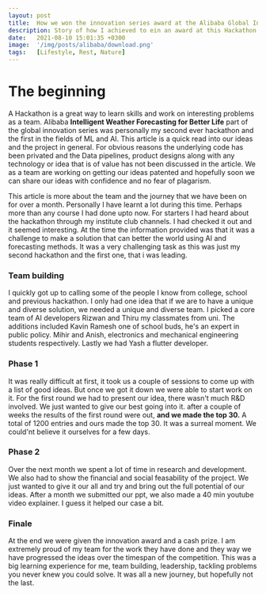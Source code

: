 ```yaml
---
layout: post
title:  How we won the innovation series award at the Alibaba Global Innovation Hackathon
description: Story of how I achieved to ein an award at this Hackathon.
date:   2021-08-10 15:01:35 +0300
image:  '/img/posts/alibaba/download.png'
tags:   [Lifestyle, Rest, Nature]
---
```


# The beginning

A Hackathon is a great way to learn skills and work on interesting problems as a team. Alibaba **Intelligent Weather Forecasting for Better Life** part of the global innovation series was personally my second ever hackathon and the first in the fields of ML and AI. This article is a quick read into our ideas and the project in general. For obvious reasons the underlying code has been privated and the Data pipelines, product designs along with any technology or idea that is of value has not been discussed in the article. We as a team are working on getting our ideas patented and hopefully soon we can share our ideas with confidence and no fear of plagarism.

This article is more about the team and the journey that we have been on for over a month. Personally I have learnt a lot during this time. Perhaps more than any course I had done upto now.
For starters I had heard about the hackathon through my institute club channels. I had checked it out and it seemed interesting. At the time the information provided was that it was a challenge to make a solution that can better the world using AI and forecasting methods. It was a very challenging task as this was just my second hackathon and the first one, that i was leading.

### Team building

I quickly got up to calling some of the people I know from college, school and previous hackathon. I only had one idea that if we are to have a unique and diverse solution, we needed a unique and diverse team. I picked a core team of AI developers Rizwan and Thiru my classmates from uni. The additions included Kavin Ramesh one of school buds, he's an expert in public policy. Mihir and Anish, electronics and mechanical engineering students respectively. Lastly we had Yash a flutter developer. 

### Phase 1
It was really difficult at first, it took us a couple of sessions to come up with a list of good ideas. But once we got it down we were able to start work on it. For the first round we had to present our idea, there wasn't much R&D involved. We just wanted to give our best going into it. after a couple of weeks the results of the first round were out, **and we made the top 30.**
A total of 1200 entries and ours made the top 30. It was a surreal moment. We could'nt believe it ourselves for a few days.

### Phase 2
Over the next month we spent a lot of time in research and development. We also had to show the financial and social feasability of the project. We just wanted to give it our all and try and bring out the full potential of our ideas. After a month we submitted our ppt, we also made a 40 min youtube video explainer. I guess it helped our case a bit.

### Finale
At the end we were given the innovation award and a cash prize. I am extremely proud of my team for the work they have done and they way we have progressed the ideas over the timespan of the competition. This was a big learning experience for me, team building, leadership, tackling problems you never knew you could solve. It was all a new journey, but hopefully not the last.
